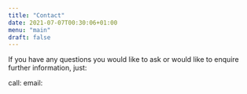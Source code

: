 ```yaml
---
title: "Contact"
date: 2021-07-07T00:30:06+01:00
menu: "main"
draft: false
---
```


If you have any questions you would like to ask or would like to enquire further information, just:

call:
email:




